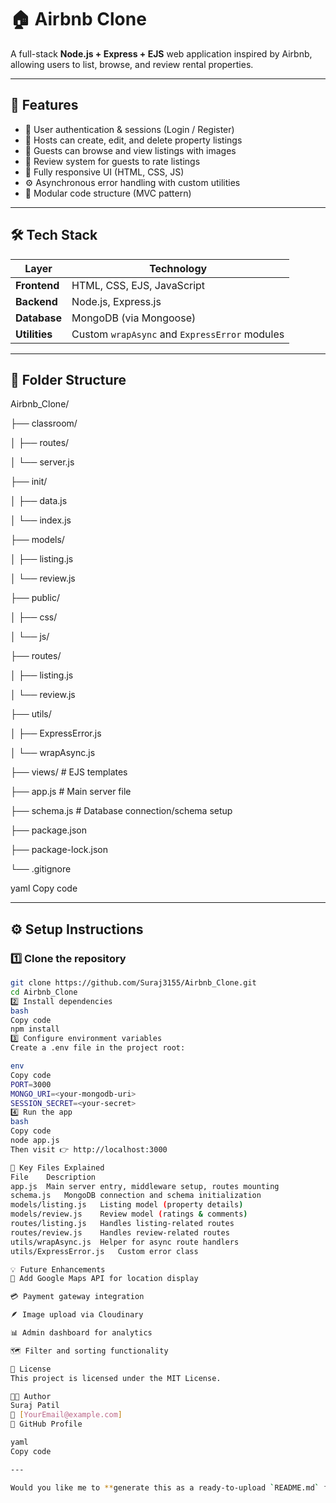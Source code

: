 # 🏠 Airbnb Clone

A full-stack **Node.js + Express + EJS** web application inspired by Airbnb, allowing users to list, browse, and review rental properties.

---

## 🚀 Features

- 🔐 User authentication & sessions (Login / Register)
- 🏡 Hosts can create, edit, and delete property listings
- 🔎 Guests can browse and view listings with images
- 💬 Review system for guests to rate listings
- 📱 Fully responsive UI (HTML, CSS, JS)
- ⚙️ Asynchronous error handling with custom utilities
- 🧩 Modular code structure (MVC pattern)

---

## 🛠️ Tech Stack

| Layer | Technology |
|-------|-------------|
| **Frontend** | HTML, CSS, EJS, JavaScript |
| **Backend** | Node.js, Express.js |
| **Database** | MongoDB (via Mongoose) |
| **Utilities** | Custom `wrapAsync` and `ExpressError` modules |

---

## 📂 Folder Structure

Airbnb_Clone/

├── classroom/

│ ├── routes/

│ └── server.js

├── init/

│ ├── data.js

│ └── index.js

├── models/

│ ├── listing.js

│ └── review.js

├── public/

│ ├── css/

│ └── js/

├── routes/

│ ├── listing.js

│ └── review.js

├── utils/

│ ├── ExpressError.js

│ └── wrapAsync.js

├── views/ # EJS templates

├── app.js # Main server file

├── schema.js # Database connection/schema setup

├── package.json

├── package-lock.json

└── .gitignore

yaml
Copy code

---

## ⚙️ Setup Instructions

### 1️⃣ Clone the repository
```bash
git clone https://github.com/Suraj3155/Airbnb_Clone.git
cd Airbnb_Clone
2️⃣ Install dependencies
bash
Copy code
npm install
3️⃣ Configure environment variables
Create a .env file in the project root:

env
Copy code
PORT=3000
MONGO_URI=<your-mongodb-uri>
SESSION_SECRET=<your-secret>
4️⃣ Run the app
bash
Copy code
node app.js
Then visit 👉 http://localhost:3000

🧠 Key Files Explained
File	Description
app.js	Main server entry, middleware setup, routes mounting
schema.js	MongoDB connection and schema initialization
models/listing.js	Listing model (property details)
models/review.js	Review model (ratings & comments)
routes/listing.js	Handles listing-related routes
routes/review.js	Handles review-related routes
utils/wrapAsync.js	Helper for async route handlers
utils/ExpressError.js	Custom error class

💡 Future Enhancements
🧭 Add Google Maps API for location display

💳 Payment gateway integration

🪶 Image upload via Cloudinary

📊 Admin dashboard for analytics

🗺️ Filter and sorting functionality

📜 License
This project is licensed under the MIT License.

👨‍💻 Author
Suraj Patil
📧 [YourEmail@example.com]
🔗 GitHub Profile

yaml
Copy code

---

Would you like me to **generate this as a ready-to-upload `README.md` file** (so you can directly add it to your GitHub repo)?






